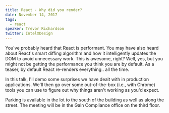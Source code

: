 ```yaml
---
title: React - Why did you render?
date: November 14, 2017
tags:
  - react
speaker: Trevor Richardson
twitter: IntelXDesign
---
```


You've probably heard that React is performant. You may have also heard about React's smart diffing algorithm and how it intelligently updates the DOM to avoid unnecessary work. This is awesome, right? Well, yes, but you might not be getting the performance you think you are by default. As a teaser, by default React re-renders everything.. all the time.

In this talk, I'll demo some surprises we have dealt with in production applications. We'll then go over some out-of-the-box (i.e., with Chrome) tools you can use to figure out why things aren't working as you'd expect.

Parking is available in the lot to the south of the building as well as along the street. The meeting will be in the Gain Compliance office on the third floor.
